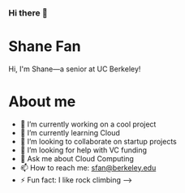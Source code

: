 ### Hi there 👋

# Shane Fan 
Hi, I'm Shane—a senior at UC Berkeley!

# About me
- 🔭 I’m currently working on a cool project
- 🌱 I’m currently learning Cloud
- 👯 I’m looking to collaborate on startup projects
- 🤔 I’m looking for help with VC funding
- 💬 Ask me about Cloud Computing
- 📫 How to reach me: sfan@berkeley.edu
- ⚡ Fun fact: I like rock climbing
-->

